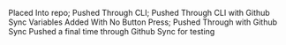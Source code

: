 Placed Into repo;
Pushed Through CLI;
Pushed Through CLI with Github Sync Variables Added With No Button Press;
Pushed Through with Github Sync
Pushed a final time through Github Sync for testing